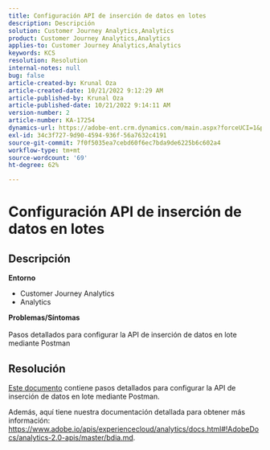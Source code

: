 ```yaml
---
title: Configuración API de inserción de datos en lotes
description: Descripción
solution: Customer Journey Analytics,Analytics
product: Customer Journey Analytics,Analytics
applies-to: Customer Journey Analytics,Analytics
keywords: KCS
resolution: Resolution
internal-notes: null
bug: false
article-created-by: Krunal Oza
article-created-date: 10/21/2022 9:12:29 AM
article-published-by: Krunal Oza
article-published-date: 10/21/2022 9:14:11 AM
version-number: 2
article-number: KA-17254
dynamics-url: https://adobe-ent.crm.dynamics.com/main.aspx?forceUCI=1&pagetype=entityrecord&etn=knowledgearticle&id=1433e07a-2051-ed11-bba2-0022480867fb
exl-id: 34c3f727-9d90-4594-936f-56a7632c4191
source-git-commit: 7f0f5035ea7cebd60f6ec7bda9de6225b6c602a4
workflow-type: tm+mt
source-wordcount: '69'
ht-degree: 62%

---
```


# Configuración API de inserción de datos en lotes

## Descripción

<b>Entorno</b>
- Customer Journey Analytics
- Analytics



<b>Problemas/Síntomas</b><br><br>Pasos detallados para configurar la API de inserción de datos en lote mediante Postman<br>

## Resolución


[Este documento](https://spark.adobe.com/page/0jhQHMs74AtYz/) contiene pasos detallados para configurar la API de inserción de datos en lote mediante Postman.

Además, aquí tiene nuestra documentación detallada para obtener más información: https://www.adobe.io/apis/experiencecloud/analytics/docs.html#!AdobeDocs/analytics-2.0-apis/master/bdia.md.
